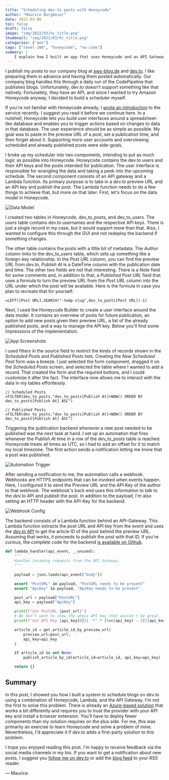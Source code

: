 ```yaml
---
title: "Scheduling dev.to posts with Honeycode"
author: "Maurice Borgmeier"
date: 2022-03-08
toc: false
draft: false
image: "img/2022/03/hc_title.png"
thumbnail: "img/2022/03/hc_title.png"
categories: ["aws"]
tags: ["level-200", "honeycode", "no-code"]
summary: |
    I explain how I built an app that uses Honeycode and an API Gateway backed by a Lambda Function to schedule my blog posts on dev.to.
---
```


I publish my posts to our company blog at [aws-blog.de](https://aws-blog.de) and [dev.to](https://dev.to/mauricebrg). I like preparing them in advance and having them posted automatically. Our company blog handles this through a daily run of the CodePipeline that publishes blogs. Unfortunately, dev.to doesn't support something like that natively. Fortunately, they have an API, and since I wanted to try Amazon Honeycode anyway, I decided to build a scheduler myself.

If you're not familiar with Honeycode already, I [wrote an introduction](https://aws-blog.de/2022/03/amazon-honeycode-has-potential.html) to the service recently. I suggest you read it before we continue here. In a nutshell, Honeycode lets you build user interfaces around a spreadsheet-like database and enables you to trigger actions based on changes to data in that database. The user experience should be as simple as possible. My goal was to paste in the preview URL of a post, set a publication time, and then forget about it. Supporting more user accounts and overviewing scheduled and already published posts were side-goals.

I broke up my scheduler into two components, intending to put as much logic as possible into Honeycode. Honeycode contains the dev.to users and their API keys and the posts intended for publication. The user interface is responsible for wrangling the data and taking a peek into the upcoming schedule. The second component consists of an API gateway and a Lambda function. Its primary purpose is to take in a *dev.to* preview URL and an API key and publish the post. The Lambda function needs to do a few things to achieve that, but more on that later. First, let's focus on the data model in Honeycode.

![Data Model](/img/2022/03/devto_scheduler_data_model.png)

I created two tables in Honeycode, dev_to_posts, and dev_to_users. The _users_ table contains dev.to usernames and the respective API keys. There is just a single record in my case, but it would support more than that. Also, I wanted to configure this through the GUI and not redeploy the backend if something changes.

The other table contains the posts with a little bit of metadata. The _Author_ column links to the *dev_to_users* table, which sets up something like a foreign-key relationship. In the _Post URL_ column, you can find the preview URL from *dev.to*, _Publish At_ is a DateTime column with the publication date and time. The other two fields are not that interesting. There is a *Note* field for some comments and, in addition to that, a *Published Post URL* field that uses a formula to turn the preview URL from the *Post URL* column into the URL under which the post will be available. Here is the formula in case you plan to recreate that for yourself:

```excel
=LEFT([Post URL],SEARCH("-temp-slug",dev_to_posts[Post URL])-1)
```

Next, I used the Honeycode Builder to create a user interface around the data model. It contains an overview of posts for future publication, an option to add new posts given their preview URL, a list of the already published posts, and a way to manage the API key. Below you'll find some impressions of the implementation.

![App Screenshots](/img/2022/03/hc_screenshots.png)

I used filters in the source field to restrict the kinds of records shown in the *Scheduled Posts* and *Published Posts* lists. Creating the *New Scheduled Post* form was a breeze. I just selected the form component, dragged it on the *Scheduled Posts* screen, and selected the table where I wanted to add a record. That created the form and the required buttons, and I could customize it after the fact. The interface now allows me to interact with the data in my tables effortlessly.

```excel
// Scheduled Posts
=FILTER(dev_to_posts,"dev_to_posts[Publish At]>NOW() ORDER BY dev_to_posts[Publish At] ASC")

// Published Posts
=FILTER(dev_to_posts,"dev_to_posts[Publish At]<NOW() ORDER BY dev_to_posts[Publish At] ASC")
```

Triggering the publication backend whenever a new post needed to be published was the next task at hand. I set up an automation that fires whenever the *Publish At* time in a row of the *dev_to_posts* table is reached. Honeycode treats all times as UTC, so I had to add an offset for it to match my local timezone. The first action sends a notification letting me know that a post was published.

![Automation Trigger](/img/2022/03/hc_automation_trigger.png)

After sending a notification to me, the automation calls a webhook. Webhooks are HTTPS endpoints that can be invoked when events happen. Here, I configured it to send the Preview URL and the API Key of the author to that webhook. The webhook's back end uses this information to talk to the *dev.to* API and publish the post. In addition to the payload, I'm also setting an HTTP header with the API-Key for the backend.

![Webhook Config](/img/2022/03/hc_webhook.png)

The backend consists of a Lambda function behind an API-Gateway. This Lambda function extracts the post URL and API key from the event and uses the [*dev.to* API](https://developers.forem.com/api) to get the article ID of the post behind the preview URL. Assuming that works, it proceeds to publish the post with that ID. If you're curious, the complete code for the backend [is available on Github](https://github.com/MauriceBrg/dev-to-publisher).

```python
def lambda_handler(api_event, __unused):
    """
    Handles incoming requests from the API Gateway.
    """

    payload = json.loads(api_event["body"])

    assert "PostURL" in payload, "PostURL needs to be present"
    assert "ApiKey" in payload, "ApiKey needs to be present"

    post_url = payload["PostURL"]
    api_key = payload["ApiKey"]

    print(f"Got PostURL {post_url}")
    # We don't want to show the whole API key that wouldn't be great.
    print(f"Got API Key {api_key[0]}{ '*' * (len(api_key) - 2)}{api_key[-1]}")

    article_id = get_article_id_by_preview_url(
        preview_url=post_url,
        api_key=api_key
    )

    if article_id is not None:
        publish_article_by_id(article_id=article_id, api_key=api_key)

    return {}
```

## Summary

In this post, I showed you how I built a system to schedule blogs on *dev.to* using a combination of Honeycode, Lambda, and the API Gateway. I'm not the first to solve this problem. There is already an [Azure-based solution](https://dev.to/toddanglin/publishto-dev-scheduling-article-publishing-on-dev-to-3m0o) that works a bit differently and requires you to trust the provider with your API key and install a browser extension. You'll have to deploy fewer components than my solution requires on the plus side. For me, this was primarily an exercise to learn Honeycode and solve a problem of mine. Nevertheless, I'd appreciate it if *dev.to* adds a first-party solution to this problem. 

I hope you enjoyed reading this post. I'm happy to receive feedback via the social media channels in my bio. If you want to get a notification about new posts, I suggest you [follow me on dev.to](https://dev.to/mauricebrg) or add the [blog feed](https://aws-blog.de/index.xml) to your RSS reader.

&mdash; Maurice



